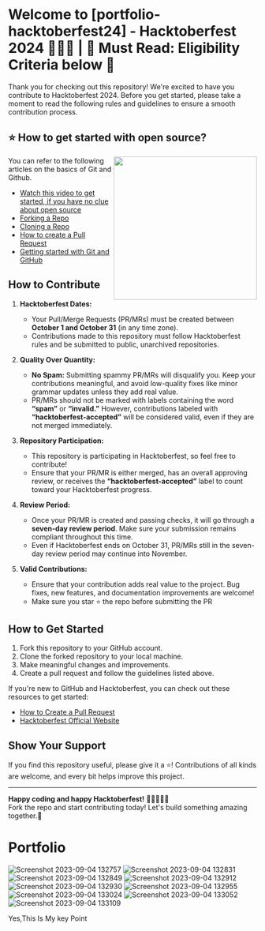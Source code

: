 # Welcome to [portfolio-hacktoberfest24] - Hacktoberfest 2024 🐙🦥🎉  |  🚨 Must Read: Eligibility Criteria below 🚫

Thank you for checking out this repository! We're excited to have you contribute to Hacktoberfest 2024. Before you get started, please take a moment to read the following rules and guidelines to ensure a smooth contribution process.

## ⭐ How to get started with open source?

<img src="https://github.com/Vi1234sh12/Face-X/blob/master/.github/Assests/isometric.png" height="290px" align="right"/>

You can refer to the following articles on the basics of Git and Github.

- [Watch this video to get started, if you have no clue about open source](https://youtu.be/SYtPC9tHYyQ)
- [Forking a Repo](https://help.github.com/en/github/getting-started-with-github/fork-a-repo)
- [Cloning a Repo](https://help.github.com/en/desktop/contributing-to-projects/creating-a-pull-request)
- [How to create a Pull Request](https://opensource.com/article/19/7/create-pull-request-github)
- [Getting started with Git and GitHub](https://towardsdatascience.com/getting-started-with-git-and-github-6fcd0f2d4ac6)

## How to Contribute

1. **Hacktoberfest Dates:**
   - Your Pull/Merge Requests (PR/MRs) must be created between **October 1 and October 31** (in any time zone).
   - Contributions made to this repository must follow Hacktoberfest rules and be submitted to public, unarchived repositories.

2. **Quality Over Quantity:**
   - **No Spam:** Submitting spammy PR/MRs will disqualify you. Keep your contributions meaningful, and avoid low-quality fixes like minor grammar updates unless they add real value.
   - PR/MRs should not be marked with labels containing the word **“spam”** or **“invalid.”** However, contributions labeled with **“hacktoberfest-accepted”** will be considered valid, even if they are not merged immediately.

3. **Repository Participation:**
   - This repository is participating in Hacktoberfest, so feel free to contribute!
   - Ensure that your PR/MR is either merged, has an overall approving review, or receives the **“hacktoberfest-accepted”** label to count toward your Hacktoberfest progress.

4. **Review Period:**
   - Once your PR/MR is created and passing checks, it will go through a **seven-day review period**. Make sure your submission remains compliant throughout this time.
   - Even if Hacktoberfest ends on October 31, PR/MRs still in the seven-day review period may continue into November.

5. **Valid Contributions:**
   - Ensure that your contribution adds real value to the project. Bug fixes, new features, and documentation improvements are welcome!
   - Make sure you star ⭐ the repo before submitting the PR

## How to Get Started

1. Fork this repository to your GitHub account.
2. Clone the forked repository to your local machine.
3. Make meaningful changes and improvements.
4. Create a pull request and follow the guidelines listed above.

If you're new to GitHub and Hacktoberfest, you can check out these resources to get started:
- [How to Create a Pull Request](https://docs.github.com/en/github/collaborating-with-issues-and-pull-requests/creating-a-pull-request)
- [Hacktoberfest Official Website](https://hacktoberfest.com)

## Show Your Support

If you find this repository useful, please give it a ⭐! Contributions of all kinds are welcome, and every bit helps improve this project.

---

**Happy coding and happy Hacktoberfest!** 👨‍💻👩‍💻🦥  
Fork the repo and start contributing today! Let's build something amazing together.🚀



# Portfolio
![Screenshot 2023-09-04 132757](https://github.com/skanarul8002/Portfolio/assets/112712827/d0f9cba8-19da-4ca7-b017-8e216720d8c8)
![Screenshot 2023-09-04 132831](https://github.com/skanarul8002/Portfolio/assets/112712827/ad71e33f-f514-413a-92dd-a670044e2822)
![Screenshot 2023-09-04 132849](https://github.com/skanarul8002/Portfolio/assets/112712827/ea065cf9-5e51-47dc-83b9-821943f2f70a)
![Screenshot 2023-09-04 132912](https://github.com/skanarul8002/Portfolio/assets/112712827/f77a1c27-a263-4853-9f0f-040d3e3a9cd1)
![Screenshot 2023-09-04 132930](https://github.com/skanarul8002/Portfolio/assets/112712827/7b367d26-eecb-48af-9fc9-4e9f0af98853)
![Screenshot 2023-09-04 132955](https://github.com/skanarul8002/Portfolio/assets/112712827/3ae0b64e-7d8f-4a3b-a0f0-eff542081189)
![Screenshot 2023-09-04 133024](https://github.com/skanarul8002/Portfolio/assets/112712827/09a77c49-ebe1-44a9-b122-ca6be47f2a4a)
![Screenshot 2023-09-04 133052](https://github.com/skanarul8002/Portfolio/assets/112712827/b70f03b7-e4a3-4cc9-8e61-0e99a5c373e1)
![Screenshot 2023-09-04 133109](https://github.com/skanarul8002/Portfolio/assets/112712827/872cfd21-5507-47a7-a45a-938e9794c2d4)

Yes,This Is My key Point
